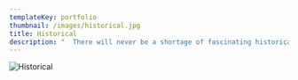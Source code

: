 ```yaml
---
templateKey: portfolio
thumbnail: /images/historical.jpg
title: Historical
description: "  There will never be a shortage of fascinating historical content.  Many of the   images here stem from my phenomenal relationship with Our State Magazine and   the exceptional array of topics they dream up.  Even within North Carolina’s   borders alone, history is a vast country to be explored.  As with most of my   work, all of the illustrations here are either oil, pastel, or digital. Scroll   down and take a stroll with me through the past."
---
```


![Historical](/images/art-netlify-upload.jpg "Historical")
